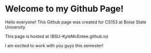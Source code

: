 # Welcome to my Github Page!

Hello everyone! This Github page was created for CS153 at Boise State University

This page is hosted at (BSU-KyleMcEntee.github.io)

I am excited to work with you guys this semester!


